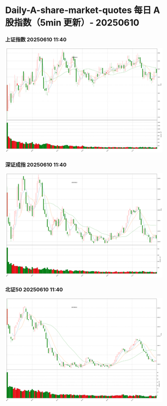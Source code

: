 
# Daily-A-share-market-quotes 每日 A 股指数（5min 更新）- 20250610

### 上证指数 20250610 11:40
![](./fig/2025/6/20250610-sh000001.png)

### 深证成指 20250610 11:40
![](./fig/2025/6/20250610-sz399001.png)

### 北证50 20250610 11:40
![](./fig/2025/6/20250610-bj899050.png)
